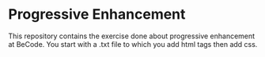 # Progressive Enhancement

This repository contains the exercise done about progressive enhancement at BeCode. You start with a .txt file to which you add html tags then add css.